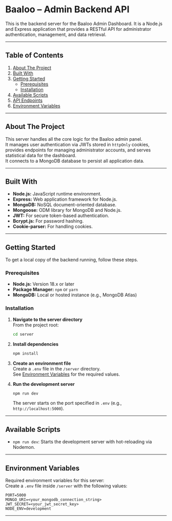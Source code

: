 # Baaloo – Admin Backend API

This is the backend server for the Baaloo Admin Dashboard. It is a Node.js and Express application that provides a RESTful API for administrator authentication, management, and data retrieval.

---

## Table of Contents

1. [About The Project](#about-the-project)
2. [Built With](#built-with)
3. [Getting Started](#getting-started)
   - [Prerequisites](#prerequisites)
   - [Installation](#installation)
4. [Available Scripts](#available-scripts)
5. [API Endpoints](#api-endpoints)
6. [Environment Variables](#environment-variables)

---

## About The Project

This server handles all the core logic for the Baaloo admin panel.  
It manages user authentication via JWTs stored in `httpOnly` cookies, provides endpoints for managing administrator accounts, and serves statistical data for the dashboard.  
It connects to a MongoDB database to persist all application data.

---

## Built With

- **Node.js:** JavaScript runtime environment.  
- **Express:** Web application framework for Node.js.  
- **MongoDB:** NoSQL document-oriented database.  
- **Mongoose:** ODM library for MongoDB and Node.js.  
- **JWT:** For secure token-based authentication.  
- **Bcrypt.js:** For password hashing.  
- **Cookie-parser:** For handling cookies.

---

## Getting Started

To get a local copy of the backend running, follow these steps.

### Prerequisites

- **Node.js:** Version 18.x or later  
- **Package Manager:** `npm` or `yarn`  
- **MongoDB:** Local or hosted instance (e.g., MongoDB Atlas)

### Installation

1. **Navigate to the server directory**  
   From the project root:

   ```bash
   cd server
   ```

2. **Install dependencies**

   ```bash
   npm install
   ```

3. **Create an environment file**  
   Create a `.env` file in the `/server` directory.  
   See [Environment Variables](#environment-variables) for the required values.

4. **Run the development server**

   ```bash
   npm run dev
   ```

   The server starts on the port specified in `.env` (e.g., `http://localhost:5000`).

---

## Available Scripts

- `npm run dev`: Starts the development server with hot-reloading via Nodemon.

---

## Environment Variables

Required environment variables for this server:  
Create a `.env` file inside `/server` with the following values:

```env
PORT=5000
MONGO_URI=<your_mongodb_connection_string>
JWT_SECRET=<your_jwt_secret_key>
NODE_ENV=development
```

---
